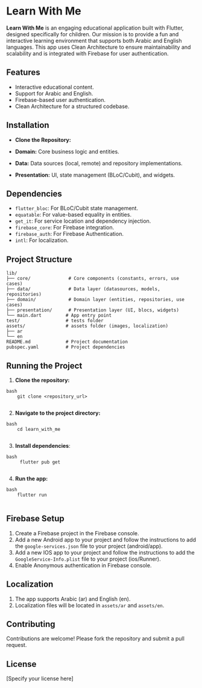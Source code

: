 
# Learn With Me

**Learn With Me** is an engaging educational application built with Flutter, designed specifically for children. Our mission is to provide a fun and interactive learning environment that supports both Arabic and English languages. This app uses Clean Architecture to ensure maintainability and scalability and is integrated with Firebase for user authentication.

## Features

-   Interactive educational content.
-   Support for Arabic and English.
-   Firebase-based user authentication.
-   Clean Architecture for a structured codebase.

## Installation

-   **Clone the Repository:**
    

-   **Domain:** Core business logic and entities.
-   **Data:** Data sources (local, remote) and repository implementations.
-   **Presentation:** UI, state management (BLoC/Cubit), and widgets.

## Dependencies

-   `flutter_bloc`: For BLoC/Cubit state management.
-   `equatable`: For value-based equality in entities.
-   `get_it`: For service location and dependency injection.
-   `firebase_core`: For Firebase integration.
-   `firebase_auth`: For Firebase Authentication.
-   `intl`: For localization.

## Project Structure
```
lib/
├── core/              # Core components (constants, errors, use cases)
├── data/              # Data layer (datasources, models, repositories)
├── domain/            # Domain layer (entities, repositories, use cases)
├── presentation/      # Presentation layer (UI, blocs, widgets)
└── main.dart         # App entry point
test/                 # tests folder
assets/               # assets folder (images, localization)
├── ar
└── en
README.md             # Project documentation
pubspec.yaml          # Project dependencies
```
## Running the Project

1.  **Clone the repository:**
```
bash
    git clone <repository_url>
    
```
2.  **Navigate to the project directory:**
```
bash
    cd learn_with_me
    
```
3. **Install dependencies**:
```
bash
     flutter pub get
    
```
4.  **Run the app:**
```
bash
    flutter run
    
```
## Firebase Setup

1. Create a Firebase project in the Firebase console.
2. Add a new Android app to your project and follow the instructions to add the `google-services.json` file to your project (android/app).
3. Add a new IOS app to your project and follow the instructions to add the `GoogleService-Info.plist` file to your project (ios/Runner).
4. Enable Anonymous authentication in Firebase console.

## Localization

1.  The app supports Arabic (ar) and English (en).
2.  Localization files will be located in `assets/ar` and `assets/en`.

## Contributing

Contributions are welcome! Please fork the repository and submit a pull request.

## License

[Specify your license here]